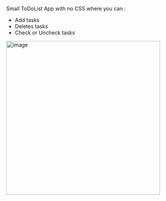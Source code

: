 Small ToDoList App with no CSS where you can :
- Add tasks
- Deletes tasks
- Check or Uncheck tasks

<img width="415" alt="image" src="https://user-images.githubusercontent.com/85889219/225963112-d8bbd3ce-3979-4538-8081-d611aa230f96.png">


